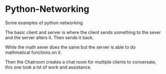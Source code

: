 # Python-Networking
Some examples of python networking

The basic client and server is where the client sends something to the sever and the server alters it. Then sends it back. 

While the math sever does the same but the server is able to do mathmatical functions on it.

Then the Chatroom creates a chat room for muttiple clients to conversate, this one took a lot of work and assistance.
